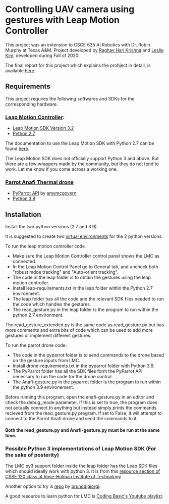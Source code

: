 # Controlling UAV camera using gestures with Leap Motion Controller

This project was an extension to CSCE 635 AI Robotics with Dr. Robin Murphy at Texas A&M. 
Project developed by [Raghav Hari Krishna](https://github.com/vsraghavhk) and [Leslie Kim](https://github.com/leslieyskim), developed during Fall of 2020. 

The final report for this project which explains the prohject in detail, is available [here](). 

## Requirements
This project requires the following softwares and SDKs for the corresponding hardware. 

### [Leap Motion Controller](https://www.ultraleap.com/product/leap-motion-controller/): 
  - [Leap Motion SDK Version 3.2](https://developer.leapmotion.com/releases/leap-motion-orion-321)
  - [Python 2.7](https://www.python.org/download/releases/2.7/)
  
  The documentation to use the Leap Motion SDK with Python 2.7 can be found [here](https://developer-archive.leapmotion.com/documentation/python/index.html#). 

The Leap Motion SDK does not officially support Python 3 and above. But there are a few wrappers made by the community, but they do not tend to work. 
Let me know if you come across a working one. 
  
### [Parrot Anafi Thermal drone](https://www.parrot.com/us/drones/anafi-thermal)
  - [PyParrot API](https://github.com/amymcgovern/pyparrot) by [amymcgovern](https://github.com/amymcgovern)
  - [Python 3.9](https://www.python.org/downloads/release/python-390/)
  

## Installation

Install the two python versions (2.7 and 3.9). 

It is suggested to create two [virtual environments](https://docs.python.org/3/tutorial/venv.html) for the 2 python versions. 

To run the leap motion controller code
  - Make sure the Leap Motion Controller control panel shows the LMC as connected. 
  - In the Leap Motion Control Panel go to General tab, and uncheck both "robust mdoe tracking" and "Auto-orient tracking". 
  - The code in the leap folder is to obtain the gestures using the leap motion controller. 
  - Install leap-requirements.txt in the leap folder within the Python 2.7 environment.
  - The leap folder has all the code and the relevant SDK files needed to run the code which handles the gestures. 
  - The read_gesture.py in the leap folder is the program to run within the python 2.7 environment.
  
The read_gesture_extended.py is the same code as read_gesture.py but has more comments and extra bits of code which can be used to add more gestures or implement different gestures. 


To run the parrot drone code:
  - The code in the pyparrot folder is to send commands to the drone based on the gesture inputs from LMC. 
  - Install drone-requirements.txt in the pyparrot folder with Python 3.9.
  - The PyParrot folder has all the SDK files form the PyParrot API necessary to run the code for the drone control. 
  - The Anafi-gesture.py in the pyparrot folder is the program to run within the python 3.9 environement. 

Before running this program, open the anafi-gesture.py in an editor and check the debug_mode parameter. If this is set to true, the program does not actually connect to anything but instead simply prints the commands recieved from the read_gesture.py program. If set to False, it will attempt to connect to the Parrot Anafi drone and send the commands to it. 


#### Both the read_gesture.py and Anafi-gesture.py must be run at the same time. 

### Possible Python 3 implementations of Leap Motion SDK (For the sake of posterity)
The LMC py3 support folder inside the leap folder has the Leap SDK files which should ideally work with python 3. It is from this [resource section of CSSE 120 class at Rose-Hulman Institute of Technology](https://www.rose-hulman.edu/class/cs/csse120/Resources/LeapMotion/)


Another option to try is [repo](https://github.com/brunodigiorgi/leapMotionController) by [brunodigiorgi](https://github.com/brunodigiorgi). 

A good resource to learn python for LMC is [Coding Basic's Youtube playlist](https://www.youtube.com/playlist?list=PLgTGpidiW0iTELuljcIdTkA5SjHa5tudP).
